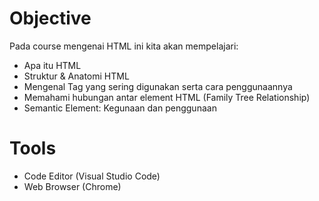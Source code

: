 # Objective

Pada course mengenai HTML ini kita akan mempelajari:

- Apa itu HTML
- Struktur & Anatomi HTML
- Mengenal Tag yang sering digunakan serta cara penggunaannya
- Memahami hubungan antar element HTML (Family Tree Relationship)
- Semantic Element: Kegunaan dan penggunaan

# Tools

- Code Editor (Visual Studio Code)
- Web Browser (Chrome)
